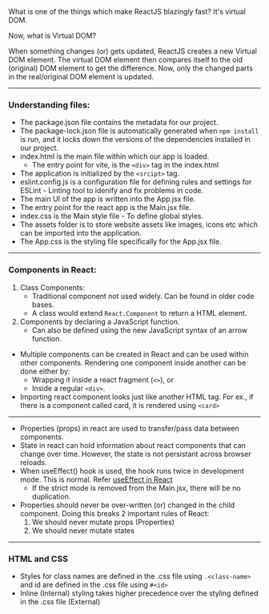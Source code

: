 What is one of the things which make ReactJS blazingly fast? It's virtual DOM.

Now, what is Virtual DOM?

When something changes (or) gets updated, ReactJS creates a new Virtual DOM element. The virtual DOM element then compares itself to the old (original) DOM element to get the difference. Now, only the changed parts in the real/original DOM element is updated.

---------------------------------------------------------------------------
### Understanding files:
- The package.json file contains the metadata for our project.
- The package-lock.json file is automatically generated when `npm install` is run, and it locks down the versions of the dependencies installed in our project.
- index.html is the main file within which our app is loaded.
  - The entry point for vite, is the `<div>` tag in the index.html
- The application is initialized by the `<srcipt>` tag.
- eslint.config.js is a configuration file for defining rules and settings for ESLint - Linting tool to idenify and fix problems in code.
- The main UI of the app is written into the App.jsx file.
- The entry point for the react app is the Main.jsx file.
- index.css is the Main style file - To define global styles.
- The assets folder is to store website assets like images, icons etc which can be imported into the application.
- The App.css is the styling file specifically for the App.jsx file.

---------------------------------------------------------------------------
### Components in React:
1. Class Components:
    * Traditional component not used widely. Can be found in older code bases.
    * A class would extend `React.Component` to return a HTML element.
2. Components by declaring a JavaScript function.
    * Can also be defined using the new JavaScript syntax of an arrow function.

* Multiple components can be created in React and can be used within other components. Rendering one component inside another can be done either by:
  * Wrapping it inside a react fragment (`<>`), or
  * Inside a regular `<div>`.
* Importing react component looks just like another HTML tag. For ex., if there is a component called card, it is rendered using `<card>`

---------------------------------------------------------------------------

* Properties (props) in react are used to transfer/pass data between components.
* State in react can hold information about react components that can change over time. However, the state is not persistant across browser reloads.
* When useEffect() hook is used, the hook runs twice in development mode. This is normal. Refer [useEffect in React](https://react.dev/reference/react/useEffect#my-effect-runs-twice-when-the-component-mounts)
  * If the strict mode is removed from the Main.jsx, there will be no duplication.
* Properties should never be over-written (or) changed in the child component. Doing this breaks 2 important rules of React:
  1. We should never mutate props (Properties)
  2. We should never mutate states

---------------------------------------------------------------------------

### HTML and CSS
* Styles for class names are defined in the .css file using `.<class-name>` and id are defined in the .css file using `#<id>`
* Inline (Internal) styling takes higher precedence over the styling defined in the .css file (External)